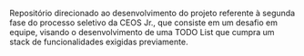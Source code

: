 Repositório direcionado ao desenvolvimento do projeto referente à segunda fase do processo seletivo da CEOS Jr., que consiste em um desafio em equipe, visando o desenvolvimento de uma TODO List que cumpra um stack de funcionalidades exigidas previamente.

